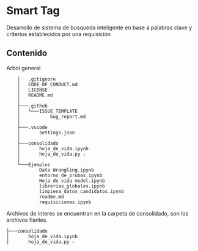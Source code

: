 # Smart Tag

Desarrollo de sistema de busqueda inteligente en base a palabras clave y criterios establecidos por una requisición

## Contenido

Arbol general

        │   .gitignore
        │   CODE_OF_CONDUCT.md
        │   LICENSE
        │   README.md
        │
        ├───.github
        │   └───ISSUE_TEMPLATE
        │           bug_report.md
        │
        ├───.vscode
        │       settings.json
        │
        ├───consolidado
        │       hoja_de_vida.ipynb
        │       hoja_de_vida.py ☆
        │
        └───Ejemplos
                Data Wrangling.ipynb
                entorno_de_prubas.ipynb
                Hoja de vida model.ipynb
                librerias_globales.ipynb
                limpiesa_datos_candidatos.ipynb
                readme.md
                requisiciones.ipynb


Archivos de interes 
se encuentran en la carpeta de consolidado, son los archivos fianles.

    ├───consolidado
    │       hoja_de_vida.ipynb 
    │       hoja_de_vida.py ☆
 

